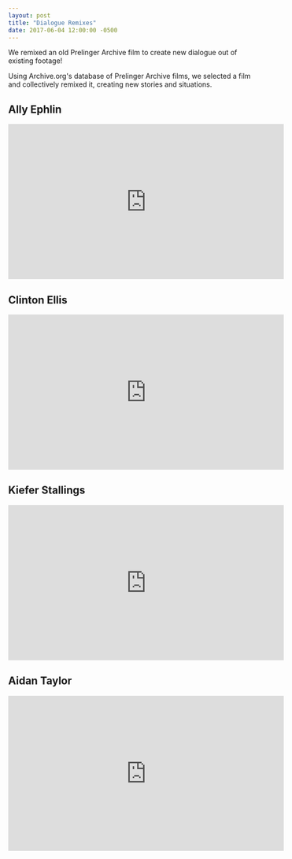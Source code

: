 ```yaml
---
layout: post
title: "Dialogue Remixes"
date: 2017-06-04 12:00:00 -0500
---
```


We remixed an old Prelinger Archive film to create new dialogue out of existing footage!

Using Archive.org's database of Prelinger Archive films, we selected a film and collectively remixed it, creating new stories and situations.


##  Ally Ephlin

<iframe width="560" height="315" src="https://www.youtube.com/embed/IboQSun2zkg" frameborder="0" allow="accelerometer; autoplay; encrypted-media; gyroscope; picture-in-picture" allowfullscreen></iframe>



## Clinton Ellis

<iframe width="560" height="315" src="https://www.youtube.com/embed/53hix2L4R9I" frameborder="0" allow="accelerometer; autoplay; encrypted-media; gyroscope; picture-in-picture" allowfullscreen></iframe>



## Kiefer Stallings

<iframe width="560" height="315" src="https://www.youtube.com/embed/e2ilEtGKnzI" frameborder="0" allow="accelerometer; autoplay; encrypted-media; gyroscope; picture-in-picture" allowfullscreen></iframe>



## Aidan Taylor

<iframe width="560" height="315" src="https://www.youtube.com/embed/rI3iXdxwhwk" frameborder="0" allow="accelerometer; autoplay; encrypted-media; gyroscope; picture-in-picture" allowfullscreen></iframe>
